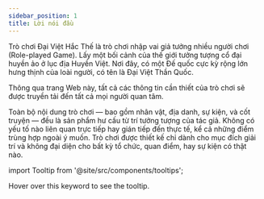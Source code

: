```yaml
---
sidebar_position: 1
title: Lời nói đầu
---
```


Trò chơi Đại Việt Hắc Thế là trò chơi nhập vai giả tưởng nhiều người chơi (Role-played Game). Lấy một bối cảnh của thế giới tưởng tượng cổ đại huyền ảo ở lục địa Huyền Việt. Nơi đây, có một Đế quốc cực kỳ rộng lớn hưng thịnh của loài người, có tên là Đại Việt Thần Quốc.

Thông qua trang Web này, tất cả các thông tin cần thiết của trò chơi sẽ được truyền tải đến tất cả mọi người quan tâm.

Toàn bộ nội dung trò chơi — bao gồm nhân vật, địa danh, sự kiện, và cốt truyện — đều là sản phẩm hư cấu từ trí tưởng tượng của tác giả. Không có yếu tố nào liên quan trực tiếp hay gián tiếp đến thực tế, kể cả những điểm trùng hợp ngoài ý muốn. Trò chơi được thiết kế chỉ dành cho mục đích giải trí và không đại diện cho bất kỳ tổ chức, quan điểm, hay sự kiện có thật nào.

import Tooltip from '@site/src/components/tooltips';

Hover over this <Tooltip id="actions/attack">keyword</Tooltip> to see the tooltip.